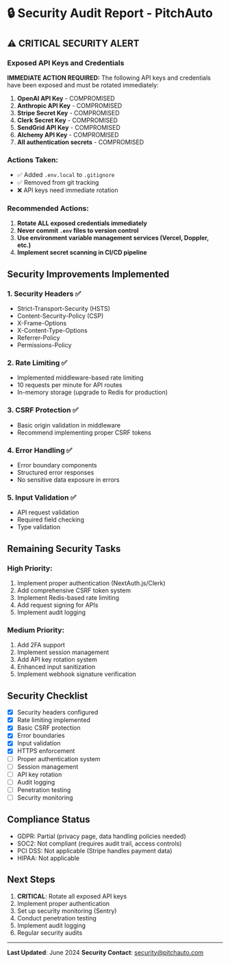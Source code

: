 # 🔒 Security Audit Report - PitchAuto

## ⚠️ CRITICAL SECURITY ALERT

### Exposed API Keys and Credentials

**IMMEDIATE ACTION REQUIRED:** The following API keys and credentials have been exposed and must be rotated immediately:

1. **OpenAI API Key** - COMPROMISED
2. **Anthropic API Key** - COMPROMISED  
3. **Stripe Secret Key** - COMPROMISED
4. **Clerk Secret Key** - COMPROMISED
5. **SendGrid API Key** - COMPROMISED
6. **Alchemy API Key** - COMPROMISED
7. **All authentication secrets** - COMPROMISED

### Actions Taken:
- ✅ Added `.env.local` to `.gitignore`
- ✅ Removed from git tracking
- ❌ API keys need immediate rotation

### Recommended Actions:
1. **Rotate ALL exposed credentials immediately**
2. **Never commit `.env` files to version control**
3. **Use environment variable management services (Vercel, Doppler, etc.)**
4. **Implement secret scanning in CI/CD pipeline**

## Security Improvements Implemented

### 1. Security Headers ✅
- Strict-Transport-Security (HSTS)
- Content-Security-Policy (CSP)
- X-Frame-Options
- X-Content-Type-Options
- Referrer-Policy
- Permissions-Policy

### 2. Rate Limiting ✅
- Implemented middleware-based rate limiting
- 10 requests per minute for API routes
- In-memory storage (upgrade to Redis for production)

### 3. CSRF Protection ✅
- Basic origin validation in middleware
- Recommend implementing proper CSRF tokens

### 4. Error Handling ✅
- Error boundary components
- Structured error responses
- No sensitive data exposure in errors

### 5. Input Validation ✅
- API request validation
- Required field checking
- Type validation

## Remaining Security Tasks

### High Priority:
1. Implement proper authentication (NextAuth.js/Clerk)
2. Add comprehensive CSRF token system
3. Implement Redis-based rate limiting
4. Add request signing for APIs
5. Implement audit logging

### Medium Priority:
1. Add 2FA support
2. Implement session management
3. Add API key rotation system
4. Enhanced input sanitization
5. Implement webhook signature verification

## Security Checklist

- [x] Security headers configured
- [x] Rate limiting implemented
- [x] Basic CSRF protection
- [x] Error boundaries
- [x] Input validation
- [x] HTTPS enforcement
- [ ] Proper authentication system
- [ ] Session management
- [ ] API key rotation
- [ ] Audit logging
- [ ] Penetration testing
- [ ] Security monitoring

## Compliance Status

- GDPR: Partial (privacy page, data handling policies needed)
- SOC2: Not compliant (requires audit trail, access controls)
- PCI DSS: Not applicable (Stripe handles payment data)
- HIPAA: Not applicable

## Next Steps

1. **CRITICAL**: Rotate all exposed API keys
2. Implement proper authentication
3. Set up security monitoring (Sentry)
4. Conduct penetration testing
5. Implement audit logging
6. Regular security audits

---

**Last Updated**: June 2024
**Security Contact**: security@pitchauto.com